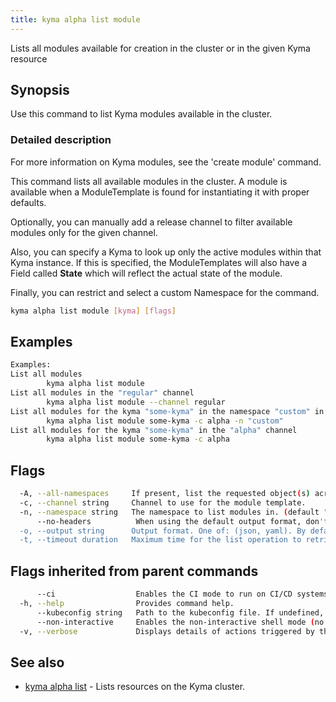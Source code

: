 ```yaml
---
title: kyma alpha list module
---
```


Lists all modules available for creation in the cluster or in the given Kyma resource

## Synopsis

Use this command to list Kyma modules available in the cluster.

### Detailed description

For more information on Kyma modules, see the 'create module' command.

This command lists all available modules in the cluster. 
A module is available when a ModuleTemplate is found for instantiating it with proper defaults.

Optionally, you can manually add a release channel to filter available modules only for the given channel.

Also, you can specify a Kyma to look up only the active modules within that Kyma instance. If this is specified,
the ModuleTemplates will also have a Field called **State** which will reflect the actual state of the module.

Finally, you can restrict and select a custom Namespace for the command.


```bash
kyma alpha list module [kyma] [flags]
```

## Examples

```bash
Examples:
List all modules
		kyma alpha list module
List all modules in the "regular" channel
		kyma alpha list module --channel regular
List all modules for the kyma "some-kyma" in the namespace "custom" in the "alpha" channel
		kyma alpha list module some-kyma -c alpha -n "custom"
List all modules for the kyma "some-kyma" in the "alpha" channel
		kyma alpha list module some-kyma -c alpha

```

## Flags

```bash
  -A, --all-namespaces     If present, list the requested object(s) across all namespaces. Namespace in current context is ignored even if specified with --namespace
  -c, --channel string     Channel to use for the module template.
  -n, --namespace string   The namespace to list modules in. (default "kyma-system")
      --no-headers          When using the default output format, don't print headers (default print headers)
  -o, --output string      Output format. One of: (json, yaml). By default uses an in-built template file. It is currently impossible to add your own template file. (default "go-template-file")
  -t, --timeout duration   Maximum time for the list operation to retrieve ModuleTemplates. (default 1m0s)
```

## Flags inherited from parent commands

```bash
      --ci                  Enables the CI mode to run on CI/CD systems. It avoids any user interaction (such as no dialog prompts) and ensures that logs are formatted properly in log files (such as no spinners for CLI steps).
  -h, --help                Provides command help.
      --kubeconfig string   Path to the kubeconfig file. If undefined, Kyma CLI uses the KUBECONFIG environment variable, or falls back "/$HOME/.kube/config".
      --non-interactive     Enables the non-interactive shell mode (no colorized output, no spinner).
  -v, --verbose             Displays details of actions triggered by the command.
```

## See also

* [kyma alpha list](kyma_alpha_list.md)	 - Lists resources on the Kyma cluster.

